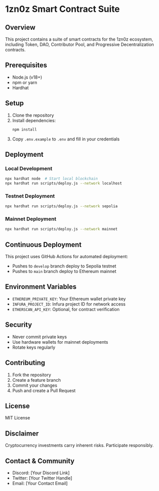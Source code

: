 # 1zn0z Smart Contract Suite

## Overview
This project contains a suite of smart contracts for the 1zn0z ecosystem, including Token, DAO, Contributor Pool, and Progressive Decentralization contracts.

## Prerequisites
- Node.js (v18+)
- npm or yarn
- Hardhat

## Setup
1. Clone the repository
2. Install dependencies:
   ```bash
   npm install
   ```
3. Copy `.env.example` to `.env` and fill in your credentials

## Deployment

### Local Development
```bash
npx hardhat node  # Start local blockchain
npx hardhat run scripts/deploy.js --network localhost
```

### Testnet Deployment
```bash
npx hardhat run scripts/deploy.js --network sepolia
```

### Mainnet Deployment
```bash
npx hardhat run scripts/deploy.js --network mainnet
```

## Continuous Deployment
This project uses GitHub Actions for automated deployment:
- Pushes to `develop` branch deploy to Sepolia testnet
- Pushes to `main` branch deploy to Ethereum mainnet

## Environment Variables
- `ETHEREUM_PRIVATE_KEY`: Your Ethereum wallet private key
- `INFURA_PROJECT_ID`: Infura project ID for network access
- `ETHERSCAN_API_KEY`: Optional, for contract verification

## Security
- Never commit private keys
- Use hardware wallets for mainnet deployments
- Rotate keys regularly

## Contributing
1. Fork the repository
2. Create a feature branch
3. Commit your changes
4. Push and create a Pull Request

## License
MIT License

## Disclaimer
Cryptocurrency investments carry inherent risks. Participate responsibly.

## Contact & Community
- Discord: [Your Discord Link]
- Twitter: [Your Twitter Handle]
- Email: [Your Contact Email]
